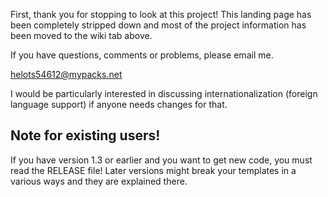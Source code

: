 First, thank you for stopping to look at this project!  This landing page has been completely stripped down and most of the project information has been moved to the wiki tab above.

If you have questions, comments or problems, please email me.

helots54612@mypacks.net

I would be particularly interested in discussing internationalization (foreign language support) if anyone needs changes for that.


## Note for existing users!

If you have version 1.3 or earlier and you want to get new code, you must read the RELEASE file!  Later versions might break your templates in a various ways and they are explained there.


